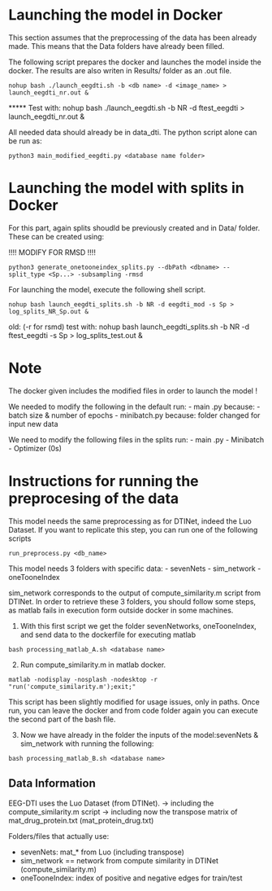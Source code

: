 
#  Launching the model in Docker

This section assumes that the preprocessing of the data has been already made.
This means that the Data folders have already been filled.

The following script prepares the docker and launches the model inside the docker.
The results are also writen in Results/ folder as an .out file. 

```
nohup bash ./launch_eegdti.sh -b <db name> -d <image_name> > launch_eegdti_nr.out &
```

***** Test with: 
nohup bash ./launch_eegdti.sh -b NR -d ftest_eegdti > launch_eegdti_nr.out &



All needed data should already be in data_dti. 
The python script alone can be run as:
```
python3 main_modified_eegdti.py <database name folder>
```



# Launching the model with splits in Docker

For this part, again splits shoudld be previously created and in Data/ folder.
These can be created using:

!!!! MODIFY FOR RMSD !!!!
```
python3 generate_onetooneindex_splits.py --dbPath <dbname> --split_type <Sp...> -subsampling -rmsd
```

For launching the model, execute the following shell script. 

```
nohup bash launch_eegdti_splits.sh -b NR -d eegdti_mod -s Sp > log_splits_NR_Sp.out &
```
old: (-r for rsmd) 
test with:
nohup bash launch_eegdti_splits.sh -b NR -d ftest_eegdti -s Sp > log_splits_test.out &

# Note

The docker given includes the modified files in order to launch the model ! 

We needed to modify the following in the default run:
    - main .py
        because: 
            - batch size & number of epochs
    - minibatch.py
        because: folder changed for input new data

We need to modify the following files in the splits run:
    - main .py
    - Minibatch
    - Optimizer (0s)



# Instructions for running the preprocesing of the data

This model needs the same preprocessing as for DTINet, indeed the  Luo Dataset. 
If you want to replicate this step, you can run one of the following scripts

```
run_preprocess.py <db_name>
```

This model needs 3 folders with specific data:
    - sevenNets
    - sim_network
    - oneTooneIndex 


sim_network corresponds to the output of compute_similarity.m script from DTINet.
In order to retrieve these 3 folders, you should follow some steps, as matlab fails in execution form outside docker 
in some machines. 

1. With this first script we get the folder sevenNetworks, oneTooneIndex, and send data to the dockerfile for executing matlab
```
bash processing_matlab_A.sh <database name>
```

2. Run compute_similarity.m in matlab docker.

```
matlab -nodisplay -nosplash -nodesktop -r "run('compute_similarity.m');exit;"
```

This script has been slightly modified for usage issues, only in paths. 
Once run, you can leave the docker and from code folder again you can execute the second
part of the bash file. 


3. Now we have already in the folder the inputs of the model:sevenNets & sim_network with running the following:

```
bash processing_matlab_B.sh <database name>
```



## Data Information
EEG-DTI uses the Luo Dataset (from DTINet).
 -> including the compute_similarity.m script 
 -> including now the transpose matrix of mat_drug_protein.txt (mat_protein_drug.txt)

Folders/files that actually use:
- sevenNets: mat_* from Luo (including transpose)
- sim_network == network from compute similarity in DTINet (compute_similarity.m)
- oneTooneIndex: index of positive and negative edges for train/test


